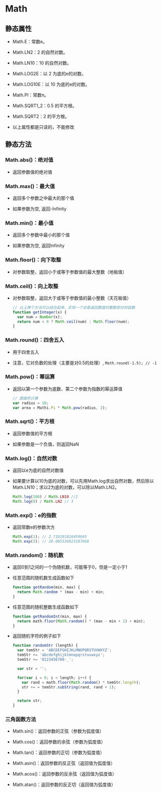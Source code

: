 # Math

## 静态属性

- Math.E：常数e。

- Math.LN2：2 的自然对数。

- Math.LN10：10 的自然对数。

- Math.LOG2E：以 2 为底的e的对数。

- Math.LOG10E：以 10 为底的e的对数。

- Math.PI：常数π。

- Math.SQRT1_2：0.5 的平方根。

- Math.SQRT2：2 的平方根。

- 以上属性都是只读的，不能修改

## 静态方法

### Math.abs()：绝对值

- 返回参数值的绝对值

### Math.max()：最大值

- 返回多个参数之中最大的那个值

- 如果参数为空, 返回-Infinity
  
### Math.min()：最小值

- 返回多个参数中最小的那个值

- 如果参数为空, 返回Infinity

### Math.floor()：向下取整

- 对参数取整，返回小于或等于参数值的最大整数（地板值）

### Math.ceil()：向上取整

- 对参数取整，返回大于或等于参数值的最小整数（天花板值）

  ```js
  // 以上两个方法可以结合起来，实现一个总是返回数值的整数部分的函数
  function getInteger(x) {
    var num = Number(x);
    return num < 0 ? Math.ceil(num) : Math.floor(num);
  }
  ```

### Math.round()：四舍五入

- 用于四舍五入

- 注意，它对负数的处理（主要是对0.5的处理）, `Math.round(-1.5); // -1`

### Math.pow()：幂运算

- 返回以第一个参数为底数、第二个参数为指数的幂运算值

  ```js
  // 圆面积计算
  var radius = 10;
  var area = Mathi.Pi * Math.pow(radius, 2);
  ```

### Math.sqrt()：平方根

- 返回参数值的平方根

- 如果参数是一个负值，则返回NaN
 
### Math.log()：自然对数

- 返回以e为底的自然对数值

- 如果要计算以10为底的对数，可以先用Math.log求出自然对数，然后除以Math.LN10；求以2为底的对数，可以除以Math.LN2。

  ```js
  Math.log(100) / Math.LN10 //2
  Math.log(8) / Math.LN2 // 3
  ```

### Math.exp()：e的指数

- 返回常数e的参数次方

  ```js
  Math.exp(1); // 2.718281828459045
  Math.exp(3); // 20.085536923187668
  ```

### Math.random()：随机数

- 返回0到1之间的一个伪随机数，可能等于0，但是一定小于1

- 任意范围的随机数生成函数如下

  ```js
  function getRandom(min, max) {
    return Math.random * (max - min) + min;
  }
  ```

- 任意范围的随机整数生成函数如下

  ```js
  function getRandomInt(min, max) {
    return math.floor(Math.random() * (max - min + 1) + min);
  }
  ```

- 返回随机字符的例子如下

  ```js
  function randomStr (length) {
    var temStr = 'ABCDEFGHIJKLMNOPQRSTUVWXYZ';
    temStr += 'abcdefghijklmnopqrstuvwxyz';
    temStr += '0123456789-_';

    var str = '';

    for(var i = 0; i < length; i++) {
      var rand = math.floor(Math.random() * temStr.length);
      str += = temStr.subString(rand, rand + 1);
    }

    return str;
  }
  ```

### 三角函数方法

- Math.sin()：返回参数的正弦（参数为弧度值）

- Math.cos()：返回参数的余弦（参数为弧度值）

- Math.tan()：返回参数的正切（参数为弧度值）

- Math.asin()：返回参数的反正弦（返回值为弧度值）

- Math.acos()：返回参数的反余弦（返回值为弧度值）

- Math.atan()：返回参数的反正切（返回值为弧度值）